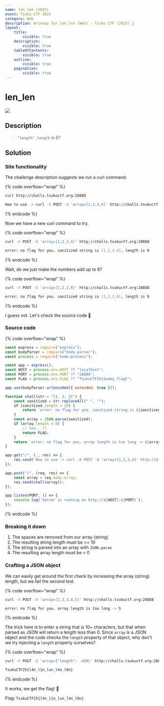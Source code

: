 ```yaml
---
name: len_len (2025)
event: Tsuku CTF 2025
category: Web
description: Writeup for len_len (Web) - Tsuku CTF (2025) 💜
layout:
    title:
        visible: true
    description:
        visible: true
    tableOfContents:
        visible: true
    outline:
        visible: true
    pagination:
        visible: true
---
```


# len_len

[![](https://img.youtube.com/vi/qGd4d0zmhy8/0.jpg)](https://www.youtube.com/watch?v=qGd4d0zmhy8?t=8 "len_len (Tsuku CTF)")

## Description

> `"length".length` is 6?

## Solution

### Site functionality

The challenge description suggests we run a curl command.

{% code overflow="wrap" %}
```bash
curl http://challs.tsukuctf.org:28888

How to use -> curl -X POST -d 'array=[1,2,3,4]' http://challs.tsukuctf.org:28888
```
{% endcode %}

Now we have a new curl command to try.

{% code overflow="wrap" %}
```bash
curl -X POST -d 'array=[1,2,3,4]' http://challs.tsukuctf.org:28888

error: no flag for you. sanitized string is [1,2,3,4], length is 9
```
{% endcode %}

Wait, do we just make the numbers add up to 6?

{% code overflow="wrap" %}
```bash
curl -X POST -d 'array=[1,2,3,0]' http://challs.tsukuctf.org:28888

error: no flag for you. sanitized string is [1,2,3,0], length is 9
```
{% endcode %}

I guess not. Let's check the source code 🔎

### Source code

{% code overflow="wrap" %}
```js
const express = require("express");
const bodyParser = require("body-parser");
const process = require("node:process");

const app = express();
const HOST = process.env.HOST ?? "localhost";
const PORT = process.env.PORT ?? "28888";
const FLAG = process.env.FLAG ?? "TsukuCTF25{dummy_flag}";

app.use(bodyParser.urlencoded({ extended: true }));

function chall(str = "[1, 2, 3]") {
    const sanitized = str.replaceAll(" ", "");
    if (sanitized.length < 10) {
        return `error: no flag for you. sanitized string is ${sanitized}, length is ${sanitized.length.toString()}`;
    }
    const array = JSON.parse(sanitized);
    if (array.length < 0) {
        // hmm...??
        return FLAG;
    }
    return `error: no flag for you. array length is too long -> ${array.length}`;
}

app.get("/", (_, res) => {
    res.send(`How to use -> curl -X POST -d 'array=[1,2,3,4]' http://${HOST}:${PORT}\n`);
});

app.post("/", (req, res) => {
    const array = req.body.array;
    res.send(chall(array));
});

app.listen(PORT, () => {
    console.log(`Server is running on http://${HOST}:${PORT}`);
});
```
{% endcode %}

### Breaking it down

1. The spaces are removed from our array (string)
2. The resulting string length must be >= 10
3. The string is parsed into an array with `JSON.parse`
4. The resulting array length must be < 0

### Crafting a JSON object

We can easily get around the first check by increasing the array (string) length, but we fail the second test.

{% code overflow="wrap" %}
```bash
curl -X POST -d 'array=[1,2,3,4,5]' http://challs.tsukuctf.org:28888

error: no flag for you. array length is too long -> 5
```
{% endcode %}

The trick here is to enter a string that is 10+ characters, but that when parsed as JSON will return a length less than 0. Since `array` is a JSON object and the code checks the `length` property of that object, why don't we try injecting a `length` property ourselves?

{% code overflow="wrap" %}
```bash
curl -X POST -d 'array={"length": -420}' http://challs.tsukuctf.org:28888

TsukuCTF25{l4n_l1n_lun_l4n_l0n}
```
{% endcode %}

It works, we get the flag! 🚩

Flag: `TsukuCTF25{l4n_l1n_lun_l4n_l0n}`
